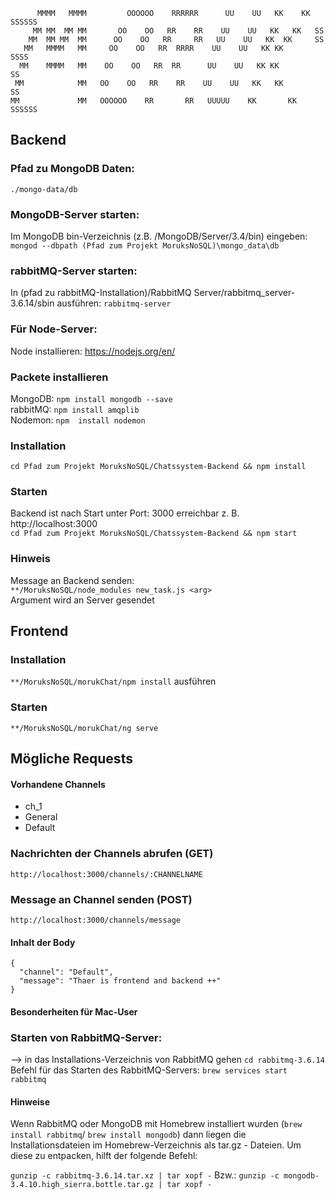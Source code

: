 ```
      MMMM   MMMM         OOOOOO    RRRRRR      UU    UU   KK    KK  SSSSSS
     MM MM  MM MM       OO    OO   RR    RR    UU    UU   KK   KK   SS
    MM  MM MM  MM      OO    OO   RR     RR   UU    UU   KK  KK     SS  
   MM   MMMM   MM     OO    OO   RR  RRRR    UU    UU   KK KK        SSSS
  MM    MMMM   MM    OO    OO   RR  RR      UU    UU   KK KK            SS
 MM            MM   OO    OO   RR    RR    UU    UU   KK   KK          SS
MM             MM   OOOOOO    RR       RR   UUUUU    KK       KK  SSSSSS 
```

## Backend

### Pfad zu MongoDB Daten:
```./mongo-data/db```

### MongoDB-Server starten:
Im MongoDB bin-Verzeichnis (z.B. /MongoDB/Server/3.4/bin) eingeben:<br>
```mongod --dbpath (Pfad zum Projekt MoruksNoSQL)\mongo_data\db```

### rabbitMQ-Server starten:
In (pfad zu rabbitMQ-Installation)/RabbitMQ Server/rabbitmq_server-3.6.14/sbin
ausführen: ```rabbitmq-server```

### Für Node-Server:<br>
Node installieren: https://nodejs.org/en/

### Packete installieren <br>
MongoDB: ```npm install mongodb --save```<br>
rabbitMQ: ```npm install amqplib```<br>
Nodemon: ```npm  install nodemon```<br>


### Installation

```cd Pfad zum Projekt MoruksNoSQL/Chatssystem-Backend && npm install ```

### Starten
Backend ist nach Start unter Port: 3000 erreichbar z. B. http://localhost:3000 <br>
```cd Pfad zum Projekt MoruksNoSQL/Chatssystem-Backend && npm start ```


### Hinweis
Message an Backend senden:<br>
```**/MoruksNoSQL/node_modules new_task.js <arg> ```<br>
Argument wird an Server gesendet


## Frontend

### Installation
```**/MoruksNoSQL/morukChat/npm install``` ausführen

### Starten
```**/MoruksNoSQL/morukChat/ng serve```



## Mögliche Requests

#### Vorhandene Channels
* ch_1
* General
* Default

### Nachrichten der Channels abrufen (GET)
```http://localhost:3000/channels/:CHANNELNAME```

### Message an Channel senden (POST)
```http://localhost:3000/channels/message```

#### Inhalt der Body

```
{
  "channel": "Default",
  "message": "Thaer is frontend and backend ++"
}
```

#### Besonderheiten für Mac-User

### Starten von RabbitMQ-Server: 
--> in das Installations-Verzeichnis von RabbitMQ gehen
``` cd rabbitmq-3.6.14 ```
Befehl für das Starten des RabbitMQ-Servers:
```brew services start rabbitmq```

#### Hinweise

Wenn RabbitMQ oder MongoDB mit Homebrew installiert wurden 
(```brew install rabbitmq```/ ```brew install mongodb```)
dann liegen die Installationsdateien im Homebrew-Verzeichnis 
als tar.gz - Dateien. Um diese zu entpacken, hilft der folgende Befehl:

``` gunzip -c rabbitmq-3.6.14.tar.xz | tar xopf - ```
Bzw.: ``` gunzip -c mongodb-3.4.10.high_sierra.bottle.tar.gz | tar xopf - ```







